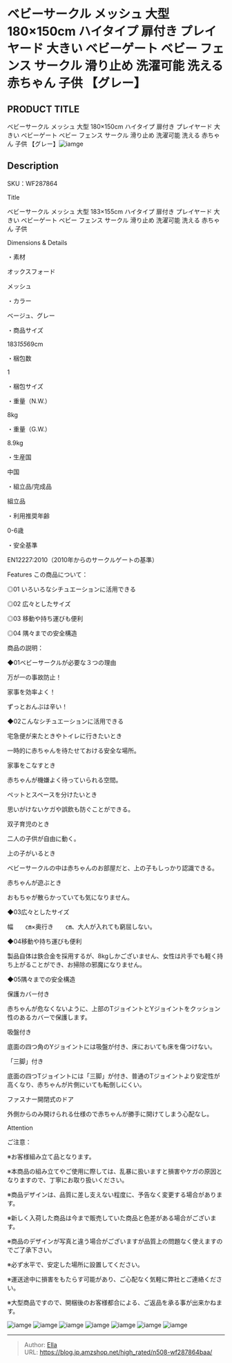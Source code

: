 # ベビーサークル メッシュ 大型 180×150cm ハイタイプ 扉付き プレイヤード 大きい ベビーゲート ベビー フェンス サークル 滑り止め 洗濯可能 洗える 赤ちゃん 子供 【グレー】


## PRODUCT TITLE 

ベビーサークル メッシュ 大型 180×150cm ハイタイプ 扉付き プレイヤード 大きい ベビーゲート ベビー フェンス サークル 滑り止め 洗濯可能 洗える 赤ちゃん 子供 【グレー】![iamge](https://b2bfiles1.gigab2b.cn/image/wkseller/304/20220408_57fc795bb0fc7c048c0c242047f3c550.jpg)

## Description

SKU：WF287864

Title

ベビーサークル メッシュ 大型 183×155cm ハイタイプ 扉付き プレイヤード 大きい ベビーゲート ベビー フェンス サークル 滑り止め 洗濯可能 洗える 赤ちゃん 子供

Dimensions &amp; Details



・素材

オックスフォード

メッシュ

・カラー

ベージュ、グレー

・商品サイズ

183*155*69cm

・梱包数

1

・梱包サイズ



・重量（N.W.）

8kg

・重量（G.W.）

8.9kg

・生産国

中国

・組立品/完成品

組立品

・利用推奨年齢

0-6歳

・安全基準

EN12227:2010（2010年からのサークルゲートの基準）



Features
この商品について：

◎01 いろいろなシチュエーションに活用できる

◎02 広々としたサイズ

◎03 移動や持ち運びも便利

◎04 隅々までの安全構造



商品の説明：

◆01ベビーサークルが必要な３つの理由

万が一の事故防止！

家事を効率よく！

ずっとおんぶは辛い！



◆02こんなシチュエーションに活用できる

宅急便が来たときやトイレに行きたいとき

一時的に赤ちゃんを待たせておける安全な場所。

家事をこなすとき

赤ちゃんが機嫌よく待っていられる空間。

ペットとスペースを分けたいとき

思いがけないケガや誤飲も防ぐことができる。

双子育児のとき

二人の子供が自由に動く。

上の子がいるとき

ベビーサークルの中は赤ちゃんのお部屋だと、上の子もしっかり認識できる。

赤ちゃんが遊ぶとき

おもちゃが散らかっていても気になりません。



◆03広々としたサイズ

幅　　㎝×奥行き　　㎝、大人が入れても窮屈しない。



◆04移動や持ち運びも便利

製品自体は鉄合金を採用するが、8kgしかございません、女性は片手でも軽く持ち上がることができ、お掃除の邪魔になりません。



◆05隅々までの安全構造

保護カバー付き

赤ちゃんが危なくないように、上部のTジョイントとYジョイントをクッション性のあるカバーで保護します。

吸盤付き

底面の四つ角のYジョイントには吸盤が付き、床においても床を傷つけない。

「三脚」付き

底面の四つTジョイントには「三脚」が付き、普通のTジョイントより安定性が高くなり、赤ちゃんが片側にいても転倒しにくい。

ファスナー開閉式のドア

外側からのみ開けられる仕様ので赤ちゃんが勝手に開けてしまう心配なし。

Attention



ご注意：

※お客様組み立て品となります。

※本商品の組み立てやご使用に際しては、乱暴に扱いますと損害やケガの原因となりますので、丁寧にお取り扱いください。

※商品デザインは、品質に差し支えない程度に、予告なく変更する場合があります。

※新しく入荷した商品は今まで販売していた商品と色差がある場合がございます。

※商品のデザインが写真と違う場合がございますが品質上の問題なく使えますのでご了承下さい。

※必ず水平で、安定した場所に設置してください。

※運送途中に損害をもたらす可能があり、ご心配なく気軽に弊社とご連絡ください。

※大型商品ですので、開梱後のお客様都合による、ご返品を承る事が出来かねます。









![iamge](https://b2bfiles1.gigab2b.cn/image/wkseller/304/20220408_a5577f235b75c9e7bb27232a3eb28368.jpg)
![iamge](https://b2bfiles1.gigab2b.cn/image/wkseller/304/20220408_4fe463b9bb311e73ef65b96df7fc3bf7.jpg)
![iamge](https://b2bfiles1.gigab2b.cn/image/wkseller/304/20220408_1a67655f80d5450b4723bcb3bfd71bd3.jpg)
![iamge](https://b2bfiles1.gigab2b.cn/image/wkseller/304/20220209_0fe08fec2d84a1df35d2828609d099bb.jpg)
![iamge](https://b2bfiles1.gigab2b.cn/image/wkseller/304/20220209_5c97e5433e437899acd0a88acd3ee5d9.jpg)
![iamge](https://b2bfiles1.gigab2b.cn/image/wkseller/304/20220408_d33d2233e6f903a9efa31359e600a141.jpg)
![iamge](https://b2bfiles1.gigab2b.cn/image/wkseller/304/20220408_0ef0af6a87cb3539bb6c49e7e5f8471b.jpg)


---

> Author: [Ella](https://blog.jp.amzshop.net/)  
> URL: https://blog.jp.amzshop.net/high_rated/n508-wf287864baa/  

